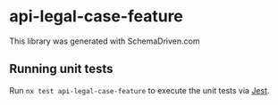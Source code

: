 
# api-legal-case-feature

This library was generated with SchemaDriven.com

## Running unit tests

Run `nx test api-legal-case-feature` to execute the unit tests via [Jest](https://jestjs.io).

